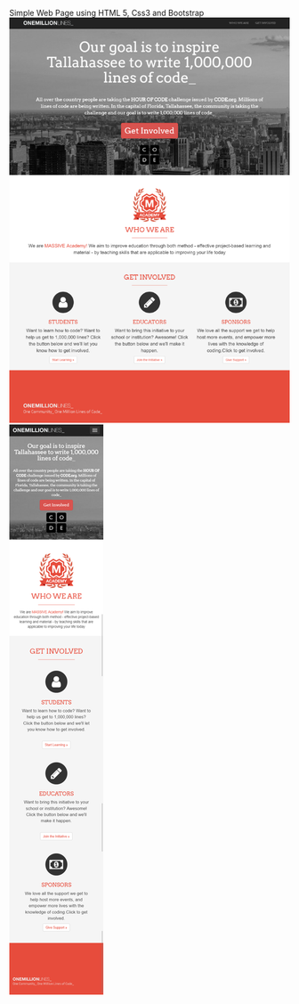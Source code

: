 Simple Web Page using HTML 5, Css3 and Bootstrap
![alt text](https://github.com/KhalidLam/Simple-HTML-CSS-Page/blob/master/img/pagescreen.png)
![alt text](https://github.com/KhalidLam/Simple-HTML-CSS-Page/blob/master/img/mobileresponsive.png)
